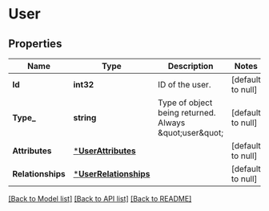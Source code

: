 # User

## Properties
Name | Type | Description | Notes
------------ | ------------- | ------------- | -------------
**Id** | **int32** | ID of the user. | [default to null]
**Type_** | **string** | Type of object being returned. Always \&quot;user\&quot; | [default to null]
**Attributes** | [***UserAttributes**](User_attributes.md) |  | [default to null]
**Relationships** | [***UserRelationships**](User_relationships.md) |  | [default to null]

[[Back to Model list]](../README.md#documentation-for-models) [[Back to API list]](../README.md#documentation-for-api-endpoints) [[Back to README]](../README.md)

